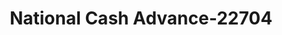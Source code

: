 ---
f_zip-code: 32763
f_state-code: FL
title: National Cash Advance-22704
f_phone: 386-774-5700
f_city-only: Orange City
f_address: 816 Saxon Boulevard Orange City
f_location-unique-id: '22704'
slug: national-cash-advance-22704
updated-on: '2024-05-30T13:46:58.046Z'
created-on: '2024-05-30T13:36:59.803Z'
published-on: '2024-05-30T13:54:32.469Z'
f_city-state: cms/city/orange-city-fl.md
f_company: cms/company/national-cash-advance.md
f_state: cms/state/florida.md
layout: '[payday-loan].html'
tags: payday-loan
---